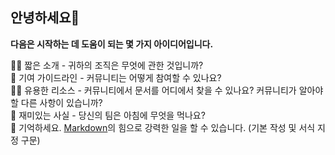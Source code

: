 ## 안녕하세요👋

**다음은 시작하는 데 도움이 되는 몇 가지 아이디어입니다.**

🙋‍♀️ 짧은 소개 - 귀하의 조직은 무엇에 관한 것입니까?  
🌈 기여 가이드라인 - 커뮤니티는 어떻게 참여할 수 있나요?  
👩‍💻 유용한 리소스 - 커뮤니티에서 문서를 어디에서 찾을 수 있나요? 커뮤니티가 알아야 할 다른 사항이 있습니까?  
🍿 재미있는 사실 - 당신의 팀은 아침에 무엇을 먹나요?  
🧙 기억하세요. [Markdown](https://docs.github.com/github/writing-on-github/getting-started-with-writing-and-formatting-on-github/)의 힘으로 강력한 일을 할 수 있습니다. (기본 작성 및 서식 지정 구문)  
